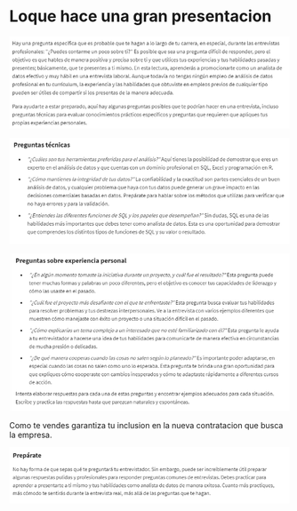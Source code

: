 # Loque hace una gran presentacion

![Alt text](image.png)

![Alt text](image-1.png)

![Alt text](image-2.png)

Como te vendes garantiza tu inclusion en la nueva contratacion que busca la empresa.

![Alt text](image-3.png)
